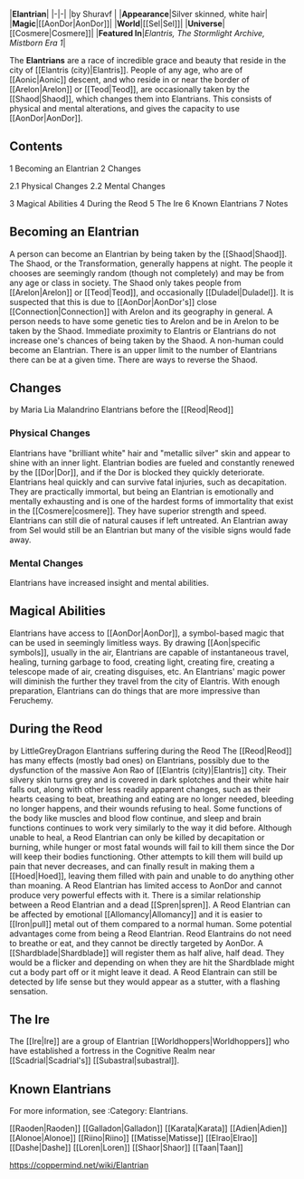 |**Elantrian**|
|-|-|
|by  Shuravf |
|**Appearance**|Silver skinned, white hair|
|**Magic**|[[AonDor\|AonDor]]|
|**World**|[[Sel\|Sel]]|
|**Universe**|[[Cosmere\|Cosmere]]|
|**Featured In**|*Elantris, The Stormlight Archive, Mistborn Era 1*|

The **Elantrians** are a race of incredible grace and beauty that reside in the city of [[Elantris (city)\|Elantris]]. People of any age, who are of [[Aonic\|Aonic]] descent, and who reside in or near the border of [[Arelon\|Arelon]] or [[Teod\|Teod]], are occasionally taken by the [[Shaod\|Shaod]], which changes them into Elantrians. This consists of physical and mental alterations, and gives the capacity to use [[AonDor\|AonDor]].

## Contents

1 Becoming an Elantrian
2 Changes

2.1 Physical Changes
2.2 Mental Changes


3 Magical Abilities
4 During the Reod
5 The Ire
6 Known Elantrians
7 Notes


## Becoming an Elantrian
A person can become an Elantrian by being taken by the [[Shaod\|Shaod]]. The Shaod, or the Transformation, generally happens at night. The people it chooses are seemingly random (though not completely) and may be from any age or class in society. The Shaod only takes people from [[Arelon\|Arelon]] or [[Teod\|Teod]], and occasionally [[Duladel\|Duladel]]. It is suspected that this is due to [[AonDor\|AonDor's]] close [[Connection\|Connection]] with Arelon and its geography in general. A person needs to have some genetic ties to Arelon and be in Arelon to be taken by the Shaod. Immediate proximity to Elantris or Elantrians do not increase one's chances of being taken by the Shaod. A non-human could become an Elantrian.
There is an upper limit to the number of Elantrians there can be at a given time. There are ways to reverse the Shaod.

## Changes
 by  Maria Lia Malandrino  Elantrians before the [[Reod\|Reod]]
### Physical Changes
Elantrians have "brilliant white" hair and "metallic silver" skin and appear to shine with an inner light. Elantrian bodies are fueled and constantly renewed by the [[Dor\|Dor]], and if the Dor is blocked they quickly deteriorate. Elantrians heal quickly and can survive fatal injuries, such as decapitation. They are practically immortal, but being an Elantrian is emotionally and mentally exhausting and is one of the hardest forms of immortality that exist in the [[Cosmere\|cosmere]]. They have superior strength and speed. Elantrians can still die of natural causes if left untreated.
An Elantrian away from Sel would still be an Elantrian but many of the visible signs would fade away.

### Mental Changes
Elantrians have increased insight and mental abilities.

## Magical Abilities
Elantrians have access to [[AonDor\|AonDor]], a symbol-based magic that can be used in seemingly limitless ways. By drawing [[Aon\|specific symbols]], usually in the air, Elantrians are capable of instantaneous travel, healing, turning garbage to food, creating light, creating fire, creating a telescope made of air, creating disguises, etc.
An Elantrians' magic power will diminish the further they travel from the city of Elantris.
With enough preparation, Elantrians can do things that are more impressive than Feruchemy.

## During the Reod
 by  LittleGreyDragon  Elantrians suffering during the Reod
The [[Reod\|Reod]] has many effects (mostly bad ones) on Elantrians, possibly due to the dysfunction of the massive Aon Rao of [[Elantris (city)\|Elantris]] city. Their silvery skin turns grey and is covered in dark splotches and their white hair falls out, along with other less readily apparent changes, such as their hearts ceasing to beat, breathing and eating are no longer needed, bleeding no longer happens, and their wounds refusing to heal. Some functions of the body like muscles and blood flow continue, and sleep and brain functions continues to work very similarly to the way it did before. Although unable to heal, a Reod Elantrian can only be killed by decapitation or burning, while hunger or most fatal wounds will fail to kill them since the Dor will keep their bodies functioning. Other attempts to kill them will build up pain that never decreases, and can finally result in making them a [[Hoed\|Hoed]], leaving them filled with pain and unable to do anything other than moaning.
A Reod Elantrian has limited access to AonDor and cannot produce very powerful effects with it. There is a similar relationship between a Reod Elantrian and a dead [[Spren\|spren]]. A Reod Elantrian can be affected by emotional [[Allomancy\|Allomancy]] and it is easier to [[Iron\|pull]] metal out of them compared to a normal human.
Some potential advantages come from being a Reod Elantrian. Reod Elantrains do not need to breathe or eat, and they cannot be directly targeted by AonDor. A [[Shardblade\|Shardblade]] will register them as half alive, half dead. They would be a flicker and depending on when they are hit the Shardblade might cut a body part off or it might leave it dead. A Reod Elantrain can still be detected by life sense but they would appear as a stutter, with a flashing sensation.

## The Ire
The [[Ire\|Ire]] are a group of Elantrian [[Worldhoppers\|Worldhoppers]] who have established a fortress in the Cognitive Realm near [[Scadrial\|Scadrial's]] [[Subastral\|subastral]].

## Known Elantrians
For more information, see :Category: Elantrians.

[[Raoden\|Raoden]]
[[Galladon\|Galladon]]
[[Karata\|Karata]]
[[Adien\|Adien]]
[[Alonoe\|Alonoe]]
[[Riino\|Riino]]
[[Matisse\|Matisse]]
[[Elrao\|Elrao]]
[[Dashe\|Dashe]]
[[Loren\|Loren]]
[[Shaor\|Shaor]]
[[Taan\|Taan]]



https://coppermind.net/wiki/Elantrian